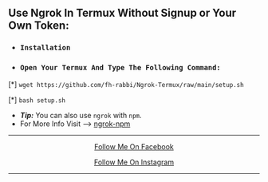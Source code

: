 ## Use Ngrok In Termux Without Signup or Your Own Token:

* ### `Installation`

* ### `Open Your Termux And Type The Following Command:`

[*] `wget https://github.com/fh-rabbi/Ngrok-Termux/raw/main/setup.sh`

[*] `bash setup.sh`

* ***Tip:*** You can also use `ngrok` with `npm`.
* For More Info Visit --> 
[ngrok-npm](https://www.npmjs.com/package/ngrok)

----

<div align="center">
<a class="" href="https://facebook.com/fozley.rabbi">Follow Me On Facebook</a>

<a class="" href="https://instagram.com/___fazle_rabbi___">Follow Me On Instagram</a>
</div>

---
